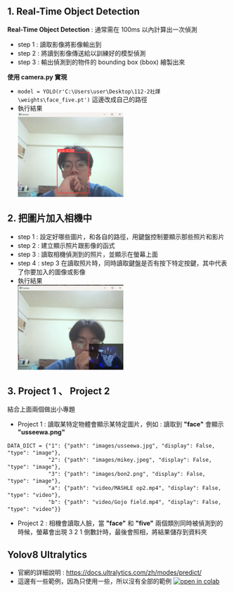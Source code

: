## 1. Real-Time Object Detection
**Real-Time Object Detection** : 通常需在 100ms 以內計算出一次偵測  
* step 1 : 讀取影像將影像輸出到  
* step 2 : 將讀到影像傳送給以訓練好的模型偵測
* step 3 : 輸出偵測到的物件的 bounding box (bbox) 繪製出來

**使用 camera.py 實現**  
* ```model = YOLO(r'C:\Users\user\Desktop\112-2社課\weights\face_five.pt')``` 這邊改成自己的路徑
* 執行結果  
  <img src="show_results/camera.png" alt="執行結果" width="50%">  

## 2. 把圖片加入相機中
* step 1 : 設定好哪些圖片，和各自的路徑，用鍵盤控制要顯示那些照片和影片
* step 2 : 建立顯示照片跟影像的函式
* step 3 : 讀取相機偵測到的照片，並顯示在螢幕上面
* step 4 : step 3 在讀取照片時，同時讀取鍵盤是否有按下特定按鍵，其中代表了你要加入的圖像或影像
* 執行結果  
  <img src="show_results/img_video_in_camera.png" alt="執行結果" width="50%">
## 3. Project 1 、 Project 2
結合上面兩個做出小專題
* Project 1 : 讀取某特定物體會顯示某特定圖片，例如 : 讀取到 **"face"** 會顯示 **"usseewa.png"**
```
DATA_DICT = {"1": {"path": "images/usseewa.jpg", "display": False, "type": "image"},
             "2": {"path": "images/mikey.jpeg", "display": False, "type": "image"},
             "3": {"path": "images/bon2.png", "display": False, "type": "image"},
             "a": {"path": "video/MASHLE op2.mp4", "display": False, "type": "video"},
             "b": {"path": "video/Gojo field.mp4", "display": False, "type": "video"}}
```
* Project 2 : 相機會讀取人臉，當 **"face"** 和 **"five"** 兩個類別同時被偵測到的時候，螢幕會出現 3 2 1 倒數計時，最後會照相，將結果儲存到資料夾
## Yolov8 Ultralytics
* 官網的詳細說明 : https://docs.ultralytics.com/zh/modes/predict/  
* 這邊有一些範例，因為只使用一些，所以沒有全部的範例
[![open in colab](https://colab.research.google.com/assets/colab-badge.svg)](https://drive.google.com/file/d/15u6zdQotiOYI7t90LqCZCnFxp5YsJ9ty/view?usp=sharing)
